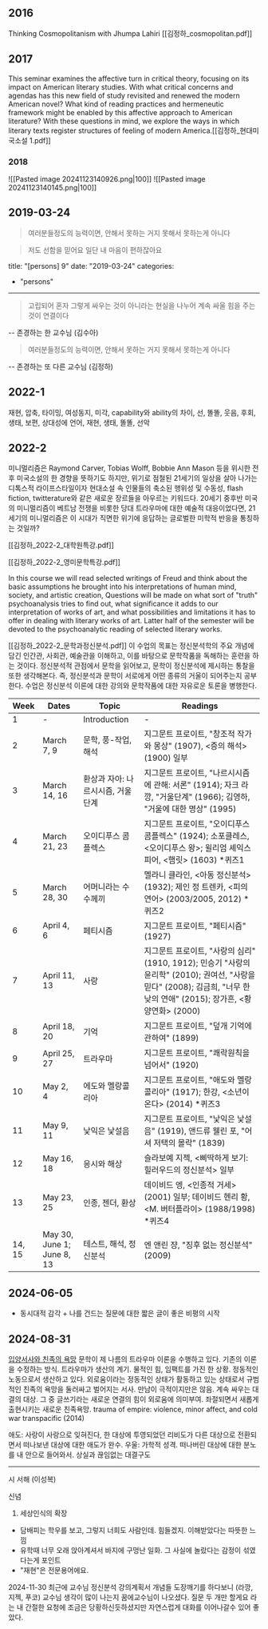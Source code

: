 ## 2016
Thinking Cosmopolitanism with Jhumpa Lahiri [[김정하_cosmopolitan.pdf]]

## 2017 
This seminar examines the affective turn in critical theory, focusing on its impact on American literary studies. With what critical concerns and agendas has this new field of study revisited and renewed the modern American novel? What kind of reading practices and hermeneutic framework might be enabled by this affective approach to American literature? With these questions in mind, we explore the ways in which literary texts register structures of feeling of modern America.[[김정하_현대미국소설 1.pdf]]


### 2018
![[Pasted image 20241123140926.png|100]]
![[Pasted image 20241123140145.png|100]]
## 2019-03-24
> 여러분들정도의 능력이면, 안해서 못하는 거지 못해서 못하는게 아니다

> 저도 선함을 믿어요 일단 내 마음이 편하잖아요

title: "[persons] 9"
date: "2019-03-24"
categories: 
  - "persons"
---

> 고립되어 혼자 그렇게 싸우는 것이 아니라는 현실을 나누어 계속 싸울 힘을 주는 것이 연결이다

\-- 존경하는 한 교수님 (김수아)

> 여러분들정도의 능력이면, 안해서 못하는 거지 못해서 못하는게 아니다

\-- 존경하는 또 다른 교수님 (김정하)

## 2022-1
재현, 압축, 타이밍, 여성동지, 미각, capability와 ability의 차이,
선, 똘똘, 웃음, 후회, 생태, 보편, 상대성에
언어, 재현, 생태, 똘똘, 선악
## 2022-2
미니멀리즘은 Raymond Carver, Tobias Wolff, Bobbie Ann Mason 등을 위시한 전후 미국소설의 한 경향을 뜻하기도 하지만, 위기로 점철된 21세기의 일상을 살아 나가는 디톡스적 라이프스타일이자 현대소설 속 인물들의 축소된 행위성 및 수동성, flash fiction, twitterature와 같은 새로운 장르들을 아우르는 키워드다. 20세기 중후반 미국의 미니멀리즘이 베트남 전쟁을 비롯한 당대 트라우마에 대한 예술적 대응이었다면, 21세기의 미니멀리즘은 이 시대가 직면한 위기에 응답하는 글로벌한 미학적 반응을 통칭하는 것일까?

[[김정하_2022-2_대학원특강.pdf]]


[[김정하_2022-2_영미문학특강.pdf]]

In this course we will read selected writings of Freud and think about the basic assumptions he brought into his interpretations of human mind, society, and artistic creation, Questions will be made on what sort of "truth" psychoanalysis tries to find out, what significance it adds to our interpretation of works of art, and what possibilities and limitations it has to offer in dealing with literary works of art. Latter half of the semester will be devoted to the psychoanalytic reading of selected literary works.

[[김정하_2022-2_문학과정신분석.pdf]]
이 수업의 목표는 정신분석학의 주요 개념에 담긴 인간관, 사회관, 예술관을 이해하고, 이를 바탕으로 문학작품을 독해하는 훈련을 하는 것이다. 정신분석적 관점에서 문학을 읽어보고, 문학이 정신분석에 제시하는 통찰을 또한 생각해본다. 즉, 정신분석과 문학이 서로에게 어떤 종류의 거울이 되어주는지 공부한다. 수업은 정신분석 이론에 대한 강의와 문학작품에 대한 자유로운 토론을 병행한다.

| Week   | Dates                      | Topic               | Readings                                                                                                                  |
| ------ | -------------------------- | ------------------- | ------------------------------------------------------------------------------------------------------------------------- |
| 1      | -                          | Introduction        | -                                                                                                                         |
| 2      | March 7, 9                 | 문학, 풍-작업, 해석        | 지그문트 프로이트, "창조적 작가와 몽상" (1907), <증의 해석> (1900) 일부                                                                         |
| 3      | March 14, 16               | 환상과 자아: 나르시시즘, 거울단계 | 지그문트 프로이트, "나르시시즘에 관해: 서론" (1914); 자크 라깡, "거울단계" (1966); 김영하, "거울에 대한 명상" (1995)                                          |
| 4      | March 21, 23               | 오이디푸스 콤플렉스          | 지그문트 프로이트, "오이디푸스 콤플렉스" (1924); 소포클레스, <오이디푸스 왕>; 윌리엄 셰익스피어, <햄릿> (1603) *퀴즈1                                             |
| 5      | March 28, 30               | 어머니라는 수수께끼          | 멜라니 클라인, <아동 정신분석> (1932); 제인 정 트렌카, <피의 연어> (2003/2005, 2012) *퀴즈2                                                       |
| 6      | April 4, 6                 | 페티시즘                | 지그문트 프로이트, "페티시즘" (1927)                                                                                                  |
| 7      | April 11, 13               | 사랑                  | 지그문트 프로이트, "사랑의 심리" (1910, 1912); 민승기 "사랑의 윤리학" (2010); 권여선, "사랑을 믿다" (2008); 김금희, "너무 한낮의 연애" (2015); 장가흔, <황양연화> (2000) |
| 8      | April 18, 20               | 기억                  | 지그문트 프로이트, "덮개 기억에 관하여" (1899)                                                                                            |
| 9      | April 25, 27               | 트라우마                | 지그문트 프로이트, "쾌락원칙을 넘어서" (1920)                                                                                             |
| 10     | May 2, 4                   | 에도와 멜랑콜리아           | 지그문트 프로이트, "애도와 멜랑콜리아" (1917); 한강, <소년이 온다> (2014) *퀴즈3                                                                   |
| 11     | May 9, 11                  | 낯익은 낯설음             | 지그문트 프로이트, "낯익은 낯설음" (1919), 앤드류 웰린 포, "어셔 저택의 몰락" (1839)                                                                 |
| 12     | May 16, 18                 | 응시와 해상              | 슬라보예 지젝, <삐딱하게 보기: 힐러우드의 정신분석> 일부                                                                                         |
| 13     | May 23, 25                 | 인종, 젠더, 환상          | 데이비드 엥, <인종적 거세> (2001) 일부; 데이비드 헨리 황, <M. 버터플라이> (1988/1998) *퀴즈4                                                        |
| 14, 15 | May 30, June 1; June 8, 13 | 테스트, 해석, 정신분석       | 엔 앤린 쟝, "징후 없는 정신분석" (2009)                                                                                               |
## 2024-06-05
- 동시대적 감각 + 나를 건드는 질문에 대한 짧은 글이 좋은 비평의 시작 

## 2024-08-31
[입양서사와 친족의 욕망](https://www.youtube.com/watch?v=jQ6qnJYtWso)
문학이 제 나름의 트라우마 이론을 수행하고 있다. 기존의 이론을 수정하는 방식. 트라우마가 생산의 계기. 물적인 힘, 임팩트를 가진 한 상황. 정동적인 노동으로서 생산하고 있다. 외로움이라는 정동적인 상태가 활동하고 있는 상태로서 규범적인 친족의 욕망을 둘러싸고 벌어지는 서사. 만남이 극적이지만은 않음. 계속 싸우는 대결의 대상. 그 중 글쓰기라는 새로운 연결의 힘이 외로움에 의미부여. 좌절되면서 새롭게 출현시키는 새로운 친족욕망. 
trauma of empire: violence, minor affect, and cold war transpacific (2014)

애도: 사랑이 사랑으로 잊혀진다, 한 대상에 투영되었던 리비도가 다른 대상으로 전환되면서 떠나보낸 대상에 대한 애도가 완수. 
우울: 가학적 성격. 떠나버린 대상에 대한 분노를 내 안으로 들어와서. 상실과 끊임없는 대결구도

---
시 서해 (이성복)

신념
1. 세상인식의 확장
- 담배피는 학우를 보고, 그렇지 너희도 사람인데. 힘들겠지. 이해받았다는 따뜻한 느낌
- 유학때 너무 오래 앉아계셔서 바지에 구멍난 일화. 그 사실에 놀랐다는 감정이 섞였다는게 포인트
- "재현"은 전문용어에요.

2024-11-30
최근에 교수님 정신분석 강의계획서 개념들 도장깨기를 하다보니 (라깡, 지젝, 푸코) 교수님 생각이 많이 나는지 꿈에교수님이 나오셨다. 질문 두 개만 할게요 라는 내 간절한 요청에 조금은 당황하신듯하셨지만 자연스럽게 대화를 이어나갈수 있어 좋았다. 